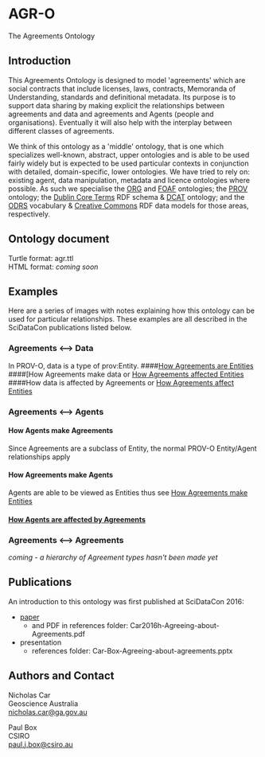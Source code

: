 # AGR-O
The Agreements Ontology

## Introduction
This Agreements Ontology is designed to model 'agreements' which are social contracts that include licenses, laws, contracts, Memoranda of Understanding, standards and definitional metadata. Its purpose is to support data sharing by making explicit the relationships between agreements and data and agreements and Agents (people and organisations). Eventually it will also help with the interplay between different classes of agreements.

We think of this ontology as a 'middle' ontology, that is one which specializes well-known, abstract, upper ontologies and is able to be used fairly widely but is expected to be used particular contexts in conjunction with detailed, domain-specific, lower ontologies. We have tried to rely on: existing agent, data manipulation, metadata and licence ontologies where possible. As such we specialise the [ORG](https://www.w3.org/TR/vocab-org/) and [FOAF](http://xmlns.com/foaf/spec/) ontologies; the [PROV](https://www.w3.org/TR/prov-o/) ontology;  the [Dublin Core Terms](http://dublincore.org/schemas/rdfs/) RDF schema & [DCAT](https://www.w3.org/TR/vocab-dcat/) ontology; and the [ODRS](http://schema.theodi.org/odrs/) vocabulary & [Creative Commons](https://creativecommons.org/ns) RDF data models for those areas, respectively.


## Ontology document
Turtle format: agr.ttl  
HTML format: *coming soon*


## Examples
Here are a series of images with notes explaining how this ontology can be used for particular relationships. These examples are all described in the SciDataCon publications listed below.

### Agreements <--> Data
In PROV-O, data is a type of prov:Entity.
####[How Agreements are Entities](https://github.com/nicholascar/agr-o/blob/master/examples/how-agreements-are-entities.md)
####[How Agreements make data or [How Agreements affected Entities](https://github.com/nicholascar/agr-o/blob/master/examples/how-agreements-affected-entities.md)
####How data is affected by Agreements or [How Agreements affect Entities](https://github.com/nicholascar/agr-o/blob/master/examples/how-agreements-affect-entities.md)

### Agreements <--> Agents
#### How Agents make Agreements
Since Agreements are a subclass of Entity, the normal PROV-O Entity/Agent relationships apply
#### How Agreements make Agents
Agents are able to be viewed as Entities thus see [How Agreements make Entities](https://github.com/nicholascar/agr-o/blob/master/examples/how-agreements-make-entities.md)
#### [How Agents are affected by Agreements](https://github.com/nicholascar/agr-o/blob/master/examples/how-agents-are-affected-by-agreements.md)


### Agreements <--> Agreements
*coming - a hierarchy of Agreement types hasn't been made yet*


## Publications
An introduction to this ontology was first published at SciDataCon 2016:
* [paper](http://www.scidatacon.org/2016/sessions/37/paper/185/) 
	* and PDF in references folder: Car2016h-Agreeing-about-Agreements.pdf
* presentation
	* references folder: Car-Box-Agreeing-about-agreements.pptx


## Authors and Contact
Nicholas Car  
Geoscience Australia  
<nicholas.car@ga.gov.au>
  
Paul Box  
CSIRO  
<paul.j.box@csiro.au>